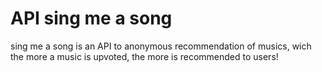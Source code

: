 # API sing me a song

sing me a song is an API to anonymous recommendation of musics, wich the more a music is upvoted, the more is recommended to users!
